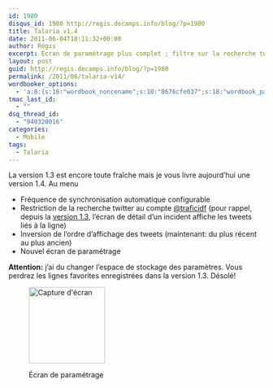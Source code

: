 ```yaml
---
id: 1980
disqus_id: 1980 http://regis.decamps.info/blog/?p=1980
title: Talaria v1.4
date: 2011-06-04T18:11:32+00:00
author: Régis
excerpt: Ecran de paramétrage plus complet ; filtre sur la recherche twitter.
layout: post
guid: http://regis.decamps.info/blog/?p=1980
permalink: /2011/06/talaria-v14/
wordbooker_options:
  - 'a:8:{s:18:"wordbook_noncename";s:10:"8676cfe037";s:18:"wordbook_page_post";s:4:"-100";s:18:"wordbook_orandpage";s:1:"2";s:23:"wordbook_default_author";s:1:"1";s:23:"wordbook_extract_length";s:3:"256";s:19:"wordbook_actionlink";s:3:"300";s:18:"wordbook_attribute";s:0:"";s:29:"wordbooker_status_update_text";s:33:"New blog post :  %title% - %link%";}'
tmac_last_id:
  - ""
dsq_thread_id:
  - "940320016"
categories:
  - Mobile
tags:
  - Talaria
---
```

La version 1.3 est encore toute fraîche mais je vous livre aujourd’hui une version 1.4. Au menu

  * Fréquence de synchronisation automatique configurable
  * Restriction de la recherche twitter au compte [@traficidf](http://twitter.com/#!/traficidf) (pour rappel, depuis la [version 1.3](http://regis.decamps.info/blog/2011/06/talaria-v13/), l’écran de détail d’un incident affiche les tweets liés à la ligne)
  * Inversion de l’ordre d’affichage des tweets (maintenant: du plus récent au plus ancien)
  * Nouvel écran de paramétrage

**Attention:** j’ai du changer l’espace de stockage des paramètres. Vous perdrez les lignes favorites enregistrées dans la version 1.3. Désolé!<figure id="attachment_1981" style="width: 150px" class="wp-caption alignleft">

<a href="http://regis.decamps.info/blog/2011/06/talaria-v14/device_pref/" rel="attachment wp-att-1981"><img src="http://regis.decamps.info/blog/wp-content/uploads/2011/06/device_pref-150x150.png" alt="Capture d&#039;écran" title="device_pref" width="150" height="150" class="size-thumbnail wp-image-1981" /></a><figcaption class="wp-caption-text">Écran de paramétrage</figcaption></figure>
